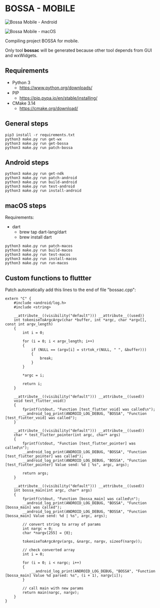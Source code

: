 # BOSSA - MOBILE

![Bossa Mobile - Android](https://github.com/prsolucoes/bossa-mobile/workflows/Bossa%20Mobile%20-%20Android/badge.svg)

![Bossa Mobile - macOS](https://github.com/prsolucoes/bossa-mobile/workflows/Bossa%20Mobile%20-%20macOS/badge.svg)

Compiling project BOSSA for mobile.

Only tool **bossac** will be generated because other tool depends from GUI and wxWidgets.

## Requirements

- Python 3
    - https://www.python.org/downloads/
- PIP
    - https://pip.pypa.io/en/stable/installing/
- CMake 3.14
    - https://cmake.org/download/

## General steps

```
pip3 install -r requirements.txt
python3 make.py run get-wx
python3 make.py run get-bossa
python3 make.py run patch-bossa
```

## Android steps

```
python3 make.py run get-ndk
python3 make.py run patch-android
python3 make.py run build-android
python3 make.py run test-android
python3 make.py run install-android
```

## macOS steps

Requirements:
- dart
  - brew tap dart-lang/dart
  - brew install dart


```
python3 make.py run patch-macos
python3 make.py run build-macos
python3 make.py run test-macos
python3 make.py run install-macos
python3 make.py run run-macos
```

## Custom functions to fluttter

Patch automatically add this lines to the end of file "bossac.cpp":

```
extern "C" {
    #include <android/log.h>
    #include <string>
    
    __attribute__((visibility("default"))) __attribute__((used))
    int tokeniseToArgcArgv(char *buffer, int *argc, char *argv[], const int argv_length)
    {
        int i = 0;

        for (i = 0; i < argv_length; i++) 
        {
            if (NULL == (argv[i] = strtok_r(NULL, " ", &buffer))) 
            {
                break;
            }
        }

        *argc = i;

        return i;
    }

    __attribute__((visibility("default"))) __attribute__((used))
    void test_flutter_void() 
    {
        fprintf(stdout, "Function [test_flutter_void] was called\n");
        __android_log_print(ANDROID_LOG_DEBUG, "BOSSA", "Function [test_flutter_void] was called");
    }

    __attribute__((visibility("default"))) __attribute__((used))
    char * test_flutter_pointer(int argc, char* args) 
    {
        fprintf(stdout, "Function [test_flutter_pointer] was called\n");
        __android_log_print(ANDROID_LOG_DEBUG, "BOSSA", "Function [test_flutter_pointer] was called");
        __android_log_print(ANDROID_LOG_DEBUG, "BOSSA", "Function [test_flutter_pointer] Value send: %d | %s", argc, args);

        return args;
    }

    __attribute__((visibility("default"))) __attribute__((used))
    int bossa_main(int argc, char* args)
    {
        fprintf(stdout, "Function [bossa_main] was called\n");
        __android_log_print(ANDROID_LOG_DEBUG, "BOSSA", "Function [bossa_main] was called");
        __android_log_print(ANDROID_LOG_DEBUG, "BOSSA", "Function [bossa_main] Value send: %d | %s", argc, args);

        // convert string to array of params
        int nargc = 0;
        char *nargv[255] = {0};

        tokeniseToArgcArgv(args, &nargc, nargv, sizeof(nargv));

        // check converted array
        int i = 0;

        for (i = 0; i < nargc; i++) 
        {
            __android_log_print(ANDROID_LOG_DEBUG, "BOSSA", "Function [bossa_main] Value %d parsed: %s", (i + 1), nargv[i]);
        }
        
        // call main with new params
        return main(nargc, nargv);
    }
}
```